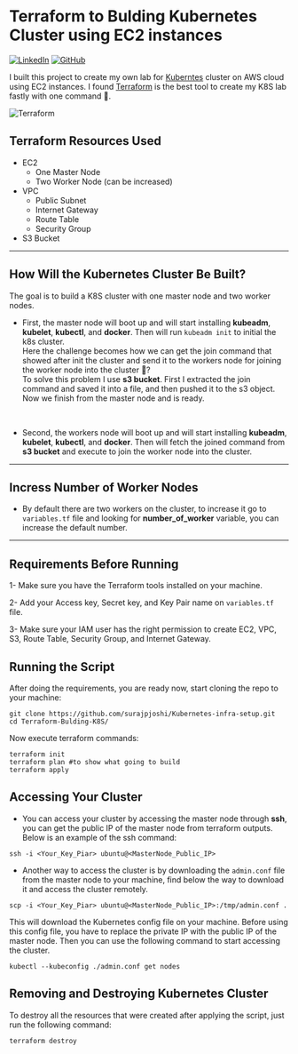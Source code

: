 # Terraform to Bulding Kubernetes Cluster using EC2 instances
[![LinkedIn][linkedin-shield]][linkedin-url]
[![GitHub][github-shield]][github-url]


I built this project to create my own lab for [Kuberntes](https://kubernetes.io/) cluster on AWS cloud using EC2 instances. I found [Terraform](https://www.terraform.io) is the best tool to create my K8S lab fastly with one command 🚀.
<p align="center">

![Terraform](https://i.imgur.com/PuS3rmb.png)
</p>

## Terraform Resources Used
- EC2
  - One Master Node
  - Two Worker Node (can be increased)
- VPC
  - Public Subnet
  - Internet Gateway
  - Route Table
  - Security Group
- S3 Bucket

<hr>

## How Will the Kubernetes Cluster Be Built?
The goal is to build a K8S cluster with one master node and two worker nodes.
<br>

* First, the master node will boot up and will start installing <b>kubeadm</b>, <b>kubelet</b>, <b>kubectl</b>, and <b>docker</b>. Then will run `kubeadm init` to initial the k8s cluster. <br>
Here the challenge becomes how we can get the join command that showed after init the cluster and send it to the workers node for joining the worker node into the cluster 🤔? <br>
To solve this problem I use <b>s3 bucket</b>. First I extracted the join command and saved it into a file, and then pushed it to the s3 object. Now we finish from the master node and is ready.
<br>

* Second, the workers node will boot up and will start installing <b>kubeadm</b>, <b>kubelet</b>, <b>kubectl</b>, and <b>docker</b>. Then will fetch the joined command from <b>s3 bucket</b> and execute to join the worker node into the cluster.

<hr>

## Incress Number of Worker Nodes
* By default there are two workers on the cluster, to increase it go to `variables.tf` file and looking for <b>number_of_worker</b> variable, you can increase the default number.

<hr>

## Requirements Before Running
1- Make sure you have the Terraform tools installed on your machine.

2- Add your Access key, Secret key, and Key Pair name on `variables.tf` file.

3- Make sure your IAM user has the right permission to create EC2, VPC, S3, Route Table, Security Group, and Internet Gateway.

## Running the Script
After doing the requirements, you are ready now, start cloning the repo to your machine:
``` shell
git clone https://github.com/surajpjoshi/Kubernetes-infra-setup.git
cd Terraform-Bulding-K8S/
```
Now execute terraform commands:
``` shell
terraform init
terraform plan #to show what going to build
terraform apply
```

## Accessing Your Cluster
* You can access your cluster by accessing the master node through <b>ssh</b>, you can get the public IP of the master node from terraform outputs. Below is an example of the ssh command:
``` shell
ssh -i <Your_Key_Piar> ubuntu@<MasterNode_Public_IP>
```

* Another way to access the cluster is by downloading the `admin.conf` file from the master node to your machine, find below the way to download it and access the cluster remotely.
``` shell
scp -i <Your_Key_Piar> ubuntu@<MasterNode_Public_IP>:/tmp/admin.conf .
```
This will download the Kubernetes config file on your machine. Before using this config file, you have to replace the private IP with the public IP of the master node. Then you can use the following command to start accessing the cluster.
```shell
kubectl --kubeconfig ./admin.conf get nodes
```

## Removing and Destroying Kubernetes Cluster
To destroy all the resources that were created after applying the script, just run the following command:
```shell
terraform destroy
```



<!-- MARKDOWN LINKS & IMAGES -->
<!-- https://www.markdownguide.org/basic-syntax/#reference-style-links -->
[linkedin-shield]: https://img.shields.io/badge/-LinkedIn-black.svg?style=for-the-badge&logo=linkedin&colorB=555
[linkedin-url]: https://www.linkedin.com/in/saikiran-p-a0243569/
[docker-shield]: https://img.shields.io/badge/-docker-black.svg?style=for-the-badge&logo=docker&colorB=555
[docker-url]: https://hub.docker.com/u/kiran2361993
[github-shield]: https://img.shields.io/badge/-github-black.svg?style=for-the-badge&logo=github&colorB=555
[github-url]: https://github.com/saikiranpi
